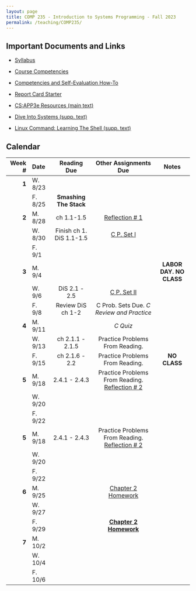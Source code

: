 ```yaml
---
layout: page
title: COMP 235 - Introduction to Systems Programming - Fall 2023
permalink: /teaching/COMP235/
---
```


## Important Documents and Links

* [Syllabus](/teaching/COMP235/fa23/comp235-syllabus.pdf)
* [Course Competencies](/teaching/COMP235/fa23/COMP235-Competencies.pdf)
* [Competencies and Self-Evaluation How-To](/teaching/ungrading/howto)
* [Report Card Starter](/teaching/COMP235/fa23/COMP235-ReportCardStarter.xlsx)

* [CS:APP3e Resources (main text)](https://csapp.cs.cmu.edu/)
* [Dive Into Systems (supp. text)](https://diveintosystems.org/)
* [Linux Command: Learning The Shell (supp. text)](https://linuxcommand.org/lc3_learning_the_shell.php)


## Calendar

|Week \# | Date | Reading Due | Other Assignments Due | Notes |
| --: | :-- | :---: | :---: | :--: |
| **1** | W. 8/23 | | | |
| | F. 8/25 | **Smashing The Stack** | | |
| **2** | M. 8/28 | ch 1.1-1.5 | [Reflection \# 1](/teaching/ungrading/letter1) | |
| | W. 8/30 | Finish ch 1. DiS 1.1-1.5 | [C P. Set I](/teaching/COMP235/fa23/chwk/set1) | |
| | F. 9/1 | | | |
| **3** | M. 9/4 | | | **LABOR DAY. NO CLASS** |
| | W. 9/6 | DiS 2.1 - 2.5 | [C P. Set II](/teaching/COMP235/fa23/chwk/set2) | |
| | F. 9/8 | Review DiS ch 1-2 | C Prob. Sets Due. *C Review and Practice* | |
| **4** | M. 9/11 | | *C Quiz* | |
| | W. 9/13 | ch 2.1.1 - 2.1.5 | Practice Problems From Reading. | |
| | F. 9/15 | ch 2.1.6 - 2.2 | Practice Problems From Reading.  | **NO CLASS** |
| **5** | M. 9/18 | 2.4.1 - 2.4.3 | Practice Problems From Reading.  [Reflection \# 2](/teaching/ungrading/letter2) | |
| | W. 9/20 | | | |
| | F. 9/22 | | | |
| **5** | M. 9/18 | 2.4.1 - 2.4.3 | Practice Problems From Reading.  [Reflection \# 2](/teaching/ungrading/letter2) | |
| | W. 9/20 | | | |
| | F. 9/22 | | | |
| **6** | M. 9/25 | | [Chapter 2 Homework](/teaching/COMP235/fa23/hwk/ch2) | |
| | W. 9/27 | | | |
| | F. 9/29 | | **[Chapter 2 Homework](/teaching/COMP235/fa23/hwk/ch2)** | |
| **7** | M. 10/2 | | | |
| | W. 10/4 | | | |
| | F. 10/6 | | | |

